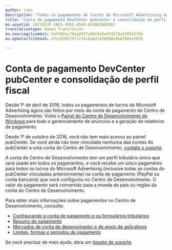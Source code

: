 ```yaml
---
author: jnHs
Description: "Todos os pagamentos de lucros do Microsoft Advertising agora são feitos por meio da conta de pagamento do Centro de Desenvolvimento."
title: "Conta de pagamento DevCenter pubCenter e consolidação de perfil fiscal"
ms.assetid: 1EC55E2F-2BC5-4982-A569-A59082A808EC
translationtype: Human Translation
ms.sourcegitcommit: baf488ac70ea2937a8bfda8a47d679a23053578d
ms.openlocfilehash: e71c038575f1779c0a8d14306b0e4b8fd8eaf959

---
```


# Conta de pagamento DevCenter pubCenter e consolidação de perfil fiscal

Desde 1º de abril de 2016, todos os pagamentos de lucros do Microsoft Advertising agora são feitos por meio da conta de pagamento do Centro de Desenvolvimento. Visite o [Painel do Centro de Desenvolvimento do Windows](https://developer.microsoft.com/dashboard/apps/overview) para todo o gerenciamento de anúncios e a geração de relatórios de pagamento. 

Desde 1º de outubro de 2016, você não tem mais acesso ao painel pubCenter. Se você ainda não tiver vinculado nenhuma das contas do pubCenter a uma conta do Centro de Desenvolvimento, [contate o suporte](http://go.microsoft.com/fwlink/p/?LinkId=393643).

A conta do Centro de Desenvolvimento tem um perfil tributário único que será usado em todos os pagamentos, e você recebe um único pagamento para todos os lucros do Microsoft Advertising (inclusive todas as contas do pubCenter vinculadas anteriormente) na conta de pagamento (PayPal ou conta bancária) que você configurou no Centro de Desenvolvimento. O valor do pagamento será convertido para a moeda do país ou região da conta do Centro de Desenvolvimento. 

Para obter mais informações sobre pagamentos no Centro de Desenvolvimento, consulte:

- [Configurando a conta de pagamento e os formulários tributários](setting-up-your-payout-account-and-tax-forms.md)
- [Resumo do pagamento](payout-summary.md)
- [Mercados de conta de desenvolvedor e de envio de aplicativos](account-types-locations-and-fees.md#developer-account-and-app-submission-markets)
- [Limites, formas e períodos de pagamento](payment-thresholds-methods-and-timeframes.md)

Se você precisar de mais ajuda, abra um [tíquete de suporte](http://go.microsoft.com/fwlink/p/?LinkId=733342).

 



<!--HONumber=Nov16_HO1-->


